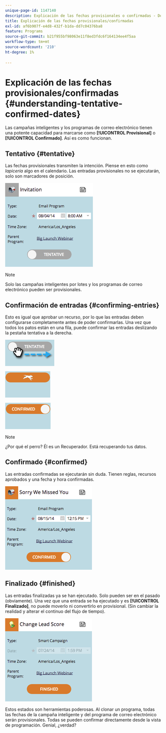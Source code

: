 ```yaml
---
unique-page-id: 1147140
description: Explicación de las fechas provisionales o confirmadas - Documentos de Marketo - Documentación del producto
title: Explicación de las fechas provisionales/confirmadas
exl-id: af6b907f-e4d8-432f-b1da-dd7c04376ba8
feature: Programs
source-git-commit: b21f955bf98063e11f8ed3fdc6f164134ee4f5aa
workflow-type: tm+mt
source-wordcount: '210'
ht-degree: 1%

---
```


# Explicación de las fechas provisionales/confirmadas {#understanding-tentative-confirmed-dates}

Las campañas inteligentes y los programas de correo electrónico tienen una potente capacidad para marcarse como **[!UICONTROL Provisional]** o **[!UICONTROL Confirmado]**. Así es como funcionan.

## Tentativo {#tentative}

Las fechas provisionales transmiten la intención. Piense en esto como _lapicería_ algo en el calendario. Las entradas provisionales no se ejecutarán, solo son marcadores de posición.

![](assets/image2014-9-23-15-3a22-3a23.png)

>[!NOTE]
>
>Solo las campañas inteligentes por lotes y los programas de correo electrónico pueden ser provisionales.

## Confirmación de entradas {#confirming-entries}

Esto es igual que aprobar un recurso, por lo que las entradas deben configurarse completamente antes de poder confirmarlas. Una vez que todos los patos están en una fila, puede confirmar las entradas deslizando la pestaña tentativa a la derecha.

![](assets/image2014-9-23-15-3a23-3a2.png)

![](assets/image2014-9-23-15-3a23-3a8.png)

![](assets/image2014-9-23-15-3a23-3a12.png)

>[!NOTE]
>
>¿Por qué el perro? Él es un Recuperador. Está recuperando tus datos.

## Confirmado {#confirmed}

Las entradas confirmadas se ejecutarán sin duda. Tienen reglas, recursos aprobados y una fecha y hora confirmadas.

![](assets/image2014-9-23-15-3a23-3a30.png)

## Finalizado  {#finished}

Las entradas finalizadas ya se han ejecutado. Solo pueden ser en el pasado (obviamente). Una vez que una entrada se ha ejecutado y es **[!UICONTROL Finalizado]**, no puede moverlo ni convertirlo en provisional. (Sin cambiar la realidad y alterar el continuo del flujo de tiempo).

![](assets/image2014-9-23-15-3a25-3a53.png)

Estos estados son herramientas poderosas. Al clonar un programa, todas las fechas de la campaña inteligente y del programa de correo electrónico serán provisionales. Todas se pueden confirmar directamente desde la vista de programación. Genial, ¿verdad?
